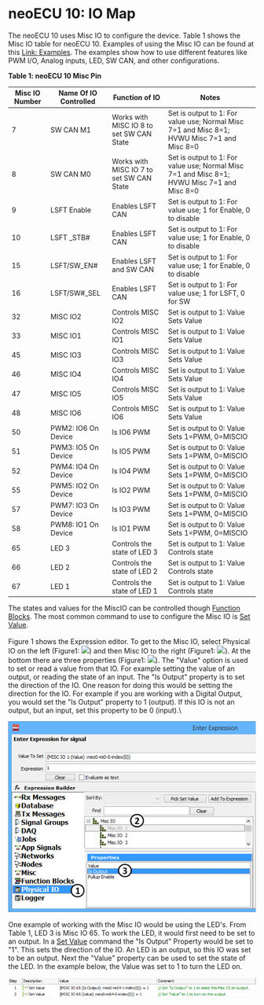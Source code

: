 # neoECU 10: IO Map

The neoECU 10 uses Misc IO to configure the device.  Table 1 shows the Misc IO table for neoECU 10. Examples of using the Misc IO can be found at this [Link: Examples](https://cdn.intrepidcs.net/support/VehicleSpy/NE10Example.zip). The examples show how to use different features like PWM I/O, Analog inputs, LED, SW CAN, and other configurations.

**Table 1: neoECU 10 Misc Pin**

| Misc IO Number | Name Of IO Controlled | Function of IO                           | Notes                                                                                       |
| -------------- | --------------------- | ---------------------------------------- | ------------------------------------------------------------------------------------------- |
| 7              | SW CAN M1             | Works with MISC IO 8 to set SW CAN State | Set is output to 1: For value use; Normal Misc 7=1 and Misc 8=1; HVWU Misc 7=1 and Misc 8=0 |
| 8              | SW CAN M0             | Works with MISC IO 7 to set SW CAN State | Set is output to 1: For value use; Normal Misc 7=1 and Misc 8=1; HVWU Misc 7=1 and Misc 8=0 |
| 9              | LSFT Enable           | Enables LSFT CAN                         | Set is output to 1: For value use; 1 for Enable, 0 to disable                               |
| 10             | LSFT \_STB#           | Enables LSFT CAN                         | Set is output to 1: For value use; 1 for Enable, 0 to disable                               |
| 15             | LSFT/SW\_EN#          | Enables LSFT and SW CAN                  | Set is output to 1: For value use; 1 for Enable, 0 to disable                               |
| 16             | LSFT/SW#\_SEL         | Enables LSFT CAN                         | Set is output to 1: For value use; 1 for LSFT, 0 for SW                                     |
| 32             | MISC IO2              | Controls MISC IO2                        | Set is output to 1: Value Sets Value                                                        |
| 33             | MISC IO1              | Controls MISC IO1                        | Set is output to 1: Value Sets Value                                                        |
| 45             | MISC IO3              | Controls MISC IO3                        | Set is output to 1: Value Sets Value                                                        |
| 46             | MISC IO4              | Controls MISC IO4                        | Set is output to 1: Value Sets Value                                                        |
| 47             | MISC IO5              | Controls MISC IO5                        | Set is output to 1: Value Sets Value                                                        |
| 48             | MISC IO6              | Controls MISC IO6                        | Set is output to 1: Value Sets Value                                                        |
| 50             | PWM2: IO6 On Device   | Is IO6 PWM                               | Set is output to 0: Value Sets 1=PWM, 0=MISCIO                                              |
| 51             | PWM3: IO5 On Device   | Is IO5 PWM                               | Set is output to 0: Value Sets 1=PWM, 0=MISCIO                                              |
| 52             | PWM4: IO4 On Device   | Is IO4 PWM                               | Set is output to 0: Value Sets 1=PWM, 0=MISCIO                                              |
| 55             | PWM5: IO2 On Device   | Is IO2 PWM                               | Set is output to 0: Value Sets 1=PWM, 0=MISCIO                                              |
| 57             | PWM7: IO3 On Device   | Is IO3 PWM                               | Set is output to 0: Value Sets 1=PWM, 0=MISCIO                                              |
| 58             | PWM8: IO1 On Device   | Is IO1 PWM                               | Set is output to 0: Value Sets 1=PWM, 0=MISCIO                                              |
| 65             | LED 3                 | Controls the state of LED 3              | Set is output to 1: Value Controls state                                                    |
| 66             | LED 2                 | Controls the state of LED 2              | Set is output to 1: Value Controls state                                                    |
| 67             | LED 1                 | Controls the state of LED 1              | Set is output to 1: Value Controls state                                                    |

The states and values for the MiscIO can be controlled though [Function Blocks](../../../vehicle-spy-main-menus/main-menu-scripting-and-automation/function-blocks/). The most common command to use to configure the Misc IO is [Set Value](../../../vehicle-spy-main-menus/main-menu-scripting-and-automation/function-blocks/function-blocks-types/script-type-function-block-commands/script-type-function-block-command-set-value.md).\
\
Figure 1 shows the Expression editor. To get to the Misc IO, select Physical IO on the left (Figure1: ![](https://cdn.intrepidcs.net/support/VehicleSpy/assets/smOne.gif)) and then Misc IO to the right (Figure1: ![](https://cdn.intrepidcs.net/support/VehicleSpy/assets/smTwo.gif)). At the bottom there are three properties (Figure1: ![](https://cdn.intrepidcs.net/support/VehicleSpy/assets/smThree.gif)). The "Value" option is used to set or read a value from that IO.  For example setting the value of an output, or reading the state of an input. The "Is Output" property is to set the direction of the IO. One reason for doing this would be setting the direction for the IO. For example if you are working with a Digital Output, you would set the "Is Output" property to 1 (output). If this IO is not an output, but an input, set this property to be 0 (input).\


![Figure 1: Expression editor configuring Misc Pins](../../../.gitbook/assets/MiscIOSetupExpressionEditor.gif)

One example of working with the Misc IO would be using the LED's. From Table 1, LED 3 is Misc IO 65. To work the LED, it would first need to be set to an output. In a [Set Value](../../../vehicle-spy-main-menus/main-menu-scripting-and-automation/function-blocks/function-blocks-types/script-type-function-block-commands/script-type-function-block-command-set-value.md) command the "Is Output" Property would be set to "1".  This sets the direction of the IO. An LED is an output, so this IO was set to be an output. Next the "Value" property can be used to set the state of the LED. In the example below, the Value was set to 1 to turn the LED on.

![Figure 2: Turning LED On](../../../.gitbook/assets/NE10LEDOn.gif)
